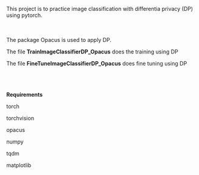 This project is to practice image classification with differentia privacy (DP) using pytorch.<br /><br /><br />

The package Opacus is used to apply DP.

The file **TrainImageClassifierDP_Opacus** does the training using DP 

The file **FineTuneImageClassifierDP_Opacus** does fine tuning using DP 
<br />
<br />
<br />
<br />

**Requirements**

torch

torchvision

opacus

numpy

tqdm

matplotlib
